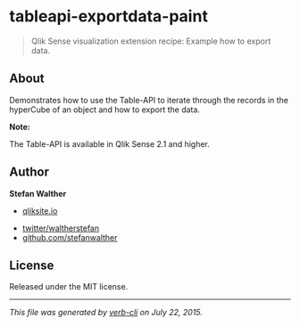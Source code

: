 # tableapi-exportdata-paint

> Qlik Sense visualization extension recipe: Example how to export data.

## About

Demonstrates how to use the Table-API to iterate through the records in the hyperCube of an object and how to export the data.

**Note:**

The Table-API is available in Qlik Sense 2.1 and higher.

## Author

**Stefan Walther**

+ [qliksite.io](http://qliksite.io)
* [twitter/waltherstefan](http://twitter.com/waltherstefan)
* [github.com/stefanwalther](http://github.com/stefanwalther)

## License

Released under the MIT license.

***

_This file was generated by [verb-cli](https://github.com/assemble/verb-cli) on July 22, 2015._